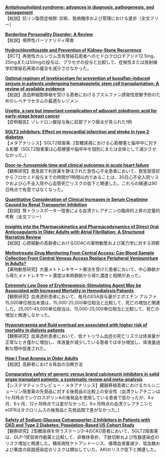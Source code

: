 [**Antiphospholipid syndrome: advances in diagnosis, pathogenesis, and management**](https://pubmed.ncbi.nlm.nih.gov/36849186/)  
【総説】抗リン脂質症候群: 診断、発病機序および管理における進歩（全文フリー）

[**Borderline Personality Disorder: A Review**](https://pubmed.ncbi.nlm.nih.gov/36853245/)  
【総説】境界性パーソナリティ障害

[**Hydrochlorothiazide and Prevention of Kidney-Stone Recurrence**](https://pubmed.ncbi.nlm.nih.gov/36856614/)  
【RCT】再発性カルシウム含有腎結石患者へのヒドロクロロチアジド12.5mg、25mgまたは50mgの投与は、プラセボの投与と比較して、症候性または放射線学的腎結石再発の複合を減少させなかった。

[**Optimal regimen of levetiracetam for prevention of busulfan-induced seizure in patients undergoing hematopoietic stem cell transplantation: A review of available evidence**](https://pubmed.ncbi.nlm.nih.gov/36843563/)  
【総説】造血幹細胞移植を受ける患者におけるブスルファン誘発性痙攣予防のためのレベチラセタムの最適なレジメン

[**Uveitis, a rare but important complication of adjuvant zoledronic acid for early-stage breast cancer**](https://pubmed.ncbi.nlm.nih.gov/36846985/)  
【症例報告】ゾレドロン酸投与後に前部ブドウ膜炎が見られた1例

[**SGLT2 inhibitors: Effect on myocardial infarction and stroke in type 2 diabetes**](https://pubmed.ncbi.nlm.nih.gov/36856812/)  
【メタアナリシス】SGLT2阻害薬: 2型糖尿病における心筋梗塞と脳卒中に対する影響（SGLT2阻害薬は心筋梗塞や脳卒中を個別にまたは全体として減少させなかった。）

[**Door-to-furosemide time and clinical outcomes in acute heart failure**](https://pubmed.ncbi.nlm.nih.gov/36735452/)  
【観察研究】救急部で利尿薬を静注された急性心不全患者において、救急部受診からフロセミド投与までの時間が1時間以内であることは、30日心不全入院リスクおよび心不全入院や心血管死亡リスクの低下と関連した。これらの関連は90日時点で有意ではなくなった。

[**Quantitative Consideration of Clinical Increases in Serum Creatinine Caused by Renal Transporter Inhibition**](https://pubmed.ncbi.nlm.nih.gov/36859345/)  
【総説】腎トランスポーター阻害による血清クレアチニンの臨床的上昇の定量的考察（全文フリー）

[**Insights into the Pharmacokinetics and Pharmacodynamics of Direct Oral Anticoagulants in Older Adults with Atrial Fibrillation: A Structured Narrative Review**](https://pubmed.ncbi.nlm.nih.gov/36862336/)  
【総説】心房細動の高齢者におけるDOACの薬物動態および薬力学に対する洞察

[**Methotrexate Drug Monitoring From Central Access: Can Blood Sample Collection From Central Venous Access Replace Peripheral Venipuncture in Adults?**](https://pubmed.ncbi.nlm.nih.gov/36863027/)  
【薬物動態研究】大量メトトレキサート療法を受けた患者において、中心静脈から得たメトトレキサート濃度は末梢静脈から得た濃度と相関があった。

[**Extremely Low Dose of Erythropoiesis-Stimulating Agent May be Associated with Increased Mortality in Hemodialysis Patients**](https://pubmed.ncbi.nlm.nih.gov/36854281/)  
【観察研究】血液透析患者において、毎月のESA投与量がエポエチン アルファ15,000単位相当未満は、15,000-25,000単位相当と比較して、死亡の増加と関連した。25,001-43,000単位相当は、15,000-25,000単位相当と比較して、死亡の増加と関連しなかった。

[**Hyponatraemia and fluid overload are associated with higher risk of mortality in dialysis patients**](https://pubmed.ncbi.nlm.nih.gov/36861328/)  
【観察研究】血液透析患者において、低ナトリウム血症の死亡リスクは体液量が正常なとき僅かに増加し、体液量が減少している患者では半分増加し、体液量過剰な間中促進された。

[**How I Treat Anemia in Older Adults**](https://pubmed.ncbi.nlm.nih.gov/36827619/)  
【総説】高齢者における貧血の治療方法

[**Comparative safety of generic versus brand calcineurin inhibitors in solid organ transplant patients: a systematic review and meta-analysis**](https://pubmed.ncbi.nlm.nih.gov/36863965/)  
【システマティックレビュー・メタアナリシス】臓器移植患者におけるカルシニューリン阻害薬の先発品に対する後発品の比較上の安全性（血清クレアチニンは1ヶ月時点でシクロスポリンAの後発品を使用している患者で低かったが、4ヶ月、6ヶ月、12ヶ月時点では差がなかった。6ヶ月時点の血清クレアチニンとeGFRはタクロリムスの後発品と先発品間で差がなかった。）

[**Safety of Sodium-Glucose Cotransporter-2 Inhibitors in Patients with CKD and Type 2 Diabetes: Population-Based US Cohort Study**](https://pubmed.ncbi.nlm.nih.gov/36827225/)  
【観察研究】2型糖尿病を伴うステージ3-4のCKD患者において、SGLT2阻害薬は、GLP-1受容体作動薬と比較して、非椎体骨折、下肢切断および性器感染症のリスク増加と関連した。糖尿病性ケトアシドーシス、循環血液量減少、低血糖および重度の尿路感染症のリスクは類似していた。AKIのリスク低下と関連した。
